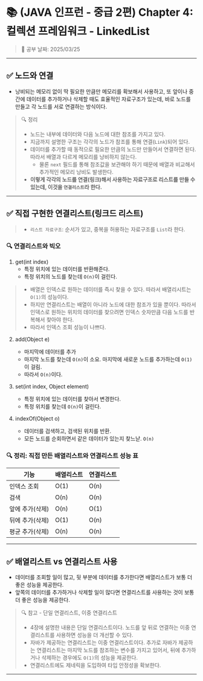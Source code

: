# 📚 (JAVA 인프런 - 중급 2편) Chapter 4: 컬렉션 프레임워크 - LinkedList
> 📌 공부 날짜: 2025/03/25

---

## ✅ 노드와 연결
- 낭비되는 메모리 없이 딱 필요한 만큼만 메모리를 확보해서 사용하고, 또 앞이나 중간에 데이터를 추가하거나 삭제할 때도 효율적인 자료구조가 있는데, 바로 노드를 만들고 각 노드를 서로 연결하는 방식이다.

> 🔍 정리
> - 노드는 내부에 데이터와 다음 노드에 대한 참조를 가지고 있다.
> - 지금까지 설명한 구조는 각각의 노드가 참조를 통해 연결(`Link`)되어 있다.
> - 데이터를 추가할 때 동적으로 필요한 만큼의 노드만 만들어서 연결하면 된다. 따라서 배열과 다르게 메모리를 낭비하지 않는다.
>   - 물론 `next` 필드를 통해 참조값을 보관해야 하기 때문에 배열과 비교해서 추가적인 메모리 낭비도 발생한다.
> - **이렇게 각각의 노드를 연결(링크)해서 사용하는 자료구조로 리스트를 만들 수 있는데, 이것을 `연결리스트`라 한다.**

---

## ✅ 직접 구현한 연결리스트(링크드 리스트)
> - `리스트 자료구조`: 순서가 있고, 중복을 허용하는 자료구조를 `List`라 한다.

### 🔍 연결리스트와 빅오
1. get(int index)
    - 특정 위치에 있는 데이터를 반환해준다.
    - 특정 위치의 노드를 찾는데 `O(n)`이 걸린다.
> - 배열은 인덱스로 원하는 데이터를 즉시 찾을 수 있다. 따라서 배열리시트는 `O(1)`의 성능이다.
> - 하지만 연결리스트는 배열이 아니라 노드에 대한 참조가 있을 뿐이다. 따라서 인덱스로 원하는 위치의 데이터를 찾으려면 인덱스 숫자만큼 다음 노드를 반복해서 찾아야 한다.
> - 따라서 인덱스 조회 성능이 나쁘다.

2. add(Object e) 
    - 마지막에 데이터를 추가
    - 마지막 노드를 찾는데 `O(n)`이 소요. 마지막에 새로운 노드를 추가하는데 `O(1)`이 걸림.
    - 따라서 `O(n)`이다.

3. set(int index, Object element) 
    - 특정 위치에 있는 데이터를 찾아서 변경한다.
    - 특정 위치를 찾는데 `O(n)`이 걸린다.

4. indexOf(Object o) 
    - 데이터를 검색하고, 검색된 위치를 반환.
    - 모든 노드를 순회하면서 같은 데이터가 있는지 찾느낟. `O(n)`

### 🔍 정리: 직접 만든 배열리스트와 연결리스트 성능 표
| 기능        | 배열리스트 | 연결리스트 |
|-----------|-------|-------|
| 인덱스 조회    | O(1)  | O(n)  |
| 검색        | O(n)  | O(n)  |
| 앞에 추가(삭제) | O(n)  | O(1)  |
| 뒤에 추가(삭제) | O(1)  | O(n)  |
| 평균 추가(삭제) | O(n)  | O(n)  |

---

## ✅ 배열리스트 vs 연결리스트 사용
- 데이터를 조회할 일이 많고, 뒷 부분에 데이터를 추가한다면 배열리스트가 보통 더 좋은 성능을 제공한다.
- 앞쪽의 데이터를 추가하거나 삭제할 일이 많다면 연결리스트를 사용하는 것이 보통 더 좋은 성능을 제공한다.

> 🔍 참고 - 단일 연결리스트, 이중 연결리스트
> - 4장에 설명한 내용은 단일 연결리스트이다. 노드를 앞 뒤로 연결하는 이중 연결리스트를 사용하면 성능을 더 개선할 수 있다.
> - 자바가 제공하는 연결리스트는 이중 연결리스트이다. 추가로 자바가 제공하는 연결리스트는 마지막 노드를 참조하는 변수를 가지고 있어서, 뒤에 추가하거나 삭제하는 경우에도 `O(1)`의 성능을 제공한다.
> - 연결리스트에도 제네릭을 도입하여 타입 안정성을 확보한다.

---
